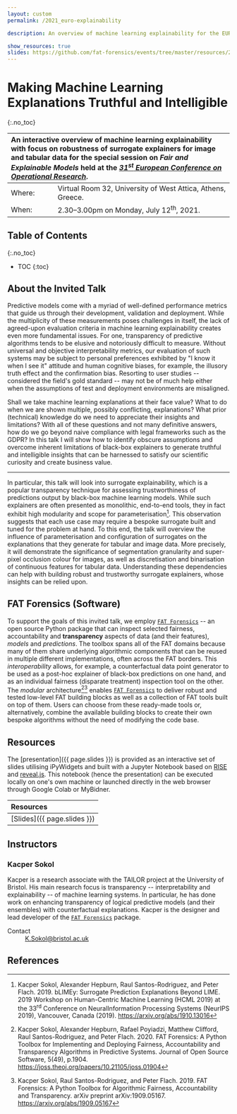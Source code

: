 ```yaml
---
layout: custom
permalink: /2021_euro-explainability

description: An overview of machine learning explainability for the EURO 2021 special session on Fair and Explainable Models

show_resources: true
slides: https://github.com/fat-forensics/events/tree/master/resources/2021_EURO-explainability/slides/
---
```


# Making Machine Learning Explanations Truthful and Intelligible #
{:.no_toc}

<table>
  <thead>
    <tr>
      <th style="text-align: left" colspan="2">An interactive overview of machine learning explainability with focus on robustness of surrogate explainers for image and tabular data for the special session on <i>Fair and Explainable Models</i> held at the <i><a href="https://euro2021athens.com/">31<sup>st</sup> European Conference on Operational Research</a></i>.</th>
    </tr>
  </thead>
  <tbody>
    <tr>
      <td style="text-align: left">Where:</td>
      <td style="text-align: left">Virtual Room 32, University of West Attica, Athens, Greece.</td>
    </tr>
    <tr>
      <td style="text-align: left">When:</td>
      <td style="text-align: left">2.30–3.00pm on Monday, July 12<sup>th</sup>, 2021.</td>
    </tr>
  </tbody>
</table>

## Table of Contents ##
{:.no_toc}

* TOC
{:toc}

## About the Invited Talk ##
Predictive models come with a myriad of well-defined performance metrics that
guide us through their development, validation and deployment.
While the multiplicity of these measurements poses challenges in itself, the
lack of agreed-upon evaluation criteria in machine learning explainability
creates even more fundamental issues.
For one, transparency of predictive algorithms tends to be elusive and
notoriously difficult to measure.
Without universal and objective interpretability metrics, our evaluation of such
systems may be subject to personal preferences exhibited by "I know it when I
see it" attitude and human cognitive biases, for example, the illusory truth
effect and the confirmation bias.
Resorting to user studies -- considered the field's gold standard -- may not be
of much help either when the assumptions of test and deployment environments are
misaligned.

Shall we take machine learning explanations at their face value?
What to do when we are shown multiple, possibly conflicting, explanations?
What prior (technical) knowledge do we need to appreciate their insights and
limitations?
With all of these questions and not many definitive answers, how do we go
beyond naive compliance with legal frameworks such as the GDPR?
In this talk I will show how to identify obscure assumptions and overcome
inherent limitations of black-box explainers to generate truthful and
intelligible insights that can be harnessed to satisfy our scientific curiosity
and create business value.

---

In particular, this talk will look into surrogate explainability, which is a
popular transparency technique for assessing trustworthiness of predictions
output by black-box machine learning models.
While such explainers are often presented as monolithic, end-to-end tools,
they in fact exhibit high modularity and scope for parameterisation[^2].
This observation suggests that each use case may require a bespoke surrogate
built and tuned for the problem at hand.
To this end, the talk will overview the influence of parameterisation and
configuration of surrogates on the explanations that they generate for tabular
and image data.
More precisely, it will demonstrate the significance of segmentation granularity
and super-pixel occlusion colour for images, as well as discretisation and
binarisation of continuous features for tabular data.
Understanding these dependencies can help with building robust and trustworthy
surrogate explainers, whose insights can be relied upon.

## FAT Forensics (Software) ##
To support the goals of this invited talk, we employ
[`FAT Forensics`](https://fat-forensics.org/) -- an open source Python package
that can inspect selected fairness, accountability and **transparency** aspects
of data (and their features), *models* and *predictions*.
The toolbox spans all of the FAT domains because many of them share underlying
algorithmic components that can be reused in multiple different
implementations, often across the FAT borders.
This *interoperability* allows, for example, a counterfactual data point
generator to be used as a post-hoc explainer of black-box predictions on
one hand, and as an individual fairness (disparate treatment) inspection tool
on the other.
The *modular* architecture[^1][^3] enables
[`FAT Forensics`](https://fat-forensics.org/) to deliver robust and tested
low-level FAT building blocks as well as a collection of FAT tools built on top
of them.
Users can choose from these ready-made tools or, alternatively, combine the
available building blocks to create their own bespoke algorithms without the
need of modifying the code base.

## Resources ##
The [presentation]({{ page.slides }}) is provided as an interactive set of
slides utilising iPyWidgets and built with a Jupyter Notebook based on
[RISE](https://rise.readthedocs.io/) and [reveal.js](https://revealjs.com/).
This notebook (hence the presentation) can be executed locally on one's own
machine or launched directly in the web browser through Google Colab or
MyBidner.

| Resources                   |
|:----------------------------|
| [Slides]({{ page.slides }}) |

## Instructors ##

### Kacper Sokol ###
Kacper is a research associate with the TAILOR project at
the University of Bristol.
His main research focus is transparency -- interpretability and
explainability -- of machine learning systems.
In particular, he has done work on enhancing transparency of logical predictive
models (and their ensembles) with counterfactual explanations.
Kacper is the designer and lead developer of the
[`FAT Forensics`](https://fat-forensics.org/) package.

<dl>
  <dt>Contact</dt>
  <dd><a href="mailto: K.Sokol@bristol.ac.uk">K.Sokol@bristol.ac.uk</a></dd>
</dl>

## References ##

[^1]: Kacper Sokol, Alexander Hepburn, Rafael Poyiadzi, Matthew Clifford,
      Raul Santos-Rodriguez, and Peter Flach. 2020. FAT Forensics: A Python
      Toolbox for Implementing and Deploying Fairness, Accountability and
      Transparency Algorithms in Predictive Systems. Journal of Open Source
      Software, 5(49), p.1904.
      <https://joss.theoj.org/papers/10.21105/joss.01904>

[^2]: Kacper Sokol, Alexander Hepburn, Raul Santos-Rodriguez, and
      Peter Flach. 2019. bLIMEy: Surrogate Prediction Explanations Beyond
      LIME. 2019 Workshop on Human-Centric Machine Learning (HCML 2019) at the
      33<sup>rd</sup> Conference on NeuralInformation Processing Systems
      (NeurIPS 2019), Vancouver, Canada (2019).
      <https://arxiv.org/abs/1910.13016>

[^3]: Kacper Sokol, Raul Santos-Rodriguez, and Peter Flach. 2019. FAT
      Forensics: A Python Toolbox for Algorithmic Fairness, Accountability and
      Transparency. arXiv preprint arXiv:1909.05167.
      <https://arxiv.org/abs/1909.05167>

